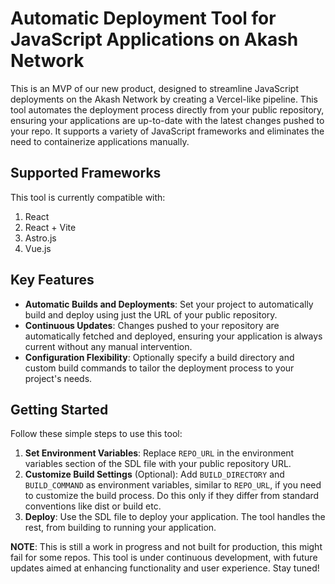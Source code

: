 # Automatic Deployment Tool for JavaScript Applications on Akash Network

This is an MVP of our new product, designed to streamline JavaScript deployments on the Akash Network by creating a Vercel-like pipeline. This tool automates the deployment process directly from your public repository, ensuring your applications are up-to-date with the latest changes pushed to your repo. It supports a variety of JavaScript frameworks and eliminates the need to containerize applications manually.


## Supported Frameworks

This tool is currently compatible with:
1. React
2. React + Vite
3. Astro.js
4. Vue.js

## Key Features

- **Automatic Builds and Deployments**: Set your project to automatically build and deploy using just the URL of your public repository.
- **Continuous Updates**: Changes pushed to your repository are automatically fetched and deployed, ensuring your application is always current without any manual intervention.
- **Configuration Flexibility**: Optionally specify a build directory and custom build commands to tailor the deployment process to your project's needs.

## Getting Started

Follow these simple steps to use this tool:

1. **Set Environment Variables**: Replace `REPO_URL` in the environment variables section of the SDL file with your public repository URL.
2. **Customize Build Settings** (Optional): Add `BUILD_DIRECTORY` and `BUILD_COMMAND` as environment variables, similar to `REPO_URL`, if you need to customize the build process. Do this only if they differ from standard conventions like dist or build etc.
3. **Deploy**: Use the SDL file to deploy your application. The tool handles the rest, from building to running your application.


**NOTE**: This is still a work in progress and not built for production, this might fail for some repos.
This tool is under continuous development, with future updates aimed at enhancing functionality and user experience. Stay tuned!